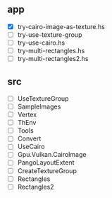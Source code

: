 app
---

* [x] try-cairo-image-as-texture.hs
* [ ] try-use-texture-group
* [ ] try-use-cairo.hs
* [ ] try-multi-rectangles.hs
* [ ] try-multi-rectangles2.hs

src
---

* [ ] UseTextureGroup
* [ ] SampleImages
* [ ] Vertex
* [ ] ThEnv
* [ ] Tools
* [ ] Convert
* [ ] UseCairo
* [ ] Gpu.Vulkan.CairoImage
* [ ] PangoLayoutExtent
* [ ] CreateTextureGroup
* [ ] Rectangles
* [ ] Rectangles2
